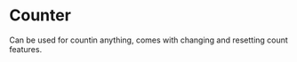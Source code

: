 # <b>Counter</b>
Can be used for countin anything, comes with changing and resetting  count features.
